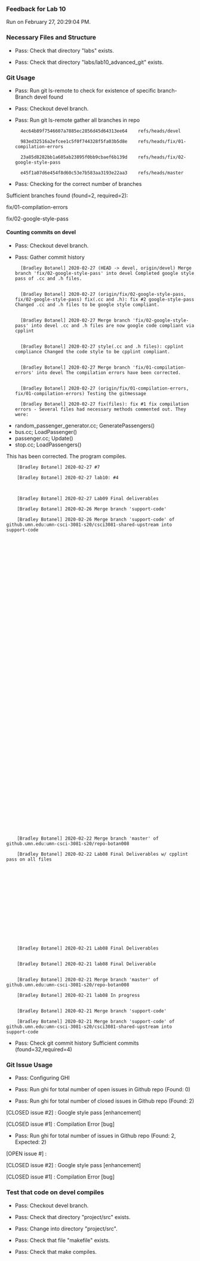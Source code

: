 ### Feedback for Lab 10

Run on February 27, 20:29:04 PM.


### Necessary Files and Structure

+ Pass: Check that directory "labs" exists.

+ Pass: Check that directory "labs/lab10_advanced_git" exists.


### Git Usage

+ Pass: Run git ls-remote to check for existence of specific branch- Branch devel found

+ Pass: Checkout devel branch.



+ Pass: Run git ls-remote gather all branches in repo

		4ec64b89f7546607a7885ec2856d45d64313ee64	refs/heads/devel

		983ed32516a2efcee1c5f0f744328f5fa03b5d8e	refs/heads/fix/01-compilation-errors

		23a85d8282bb1a605ab23895f0bb9cbaef6b139d	refs/heads/fix/02-google-style-pass

		e45f1a07d6e454f8d60c53e7b583aa3193e22aa3	refs/heads/master



+ Pass: Checking for the correct number of branches

Sufficient branches found (found=2, required=2):

fix/01-compilation-errors

fix/02-google-style-pass


#### Counting commits on devel

+ Pass: Checkout devel branch.



+ Pass: Gather commit history

		[Bradley Botanel] 2020-02-27 (HEAD -> devel, origin/devel) Merge branch 'fix/02-google-style-pass' into devel Completed google style pass of .cc and .h files.


		[Bradley Botanel] 2020-02-27 (origin/fix/02-google-style-pass, fix/02-google-style-pass) fix(.cc and .h): fix #2 google-style-pass Changed .cc and .h files to be google style compliant.


		[Bradley Botanel] 2020-02-27 Merge branch 'fix/02-google-style-pass' into devel .cc and .h files are now google code compliant via cpplint


		[Bradley Botanel] 2020-02-27 style(.cc and .h files): cpplint compliance Changed the code style to be cpplint compliant.


		[Bradley Botanel] 2020-02-27 Merge branch 'fix/01-compilation-errors' into devel The compilation errors have been corrected.


		[Bradley Botanel] 2020-02-27 (origin/fix/01-compilation-errors, fix/01-compilation-errors) Testing the gitmessage 

		[Bradley Botanel] 2020-02-27 fix(files): fix #1 fix compilation errors - Several files had necessary methods commented out. They were:
- random_passenger_generator.cc; GeneratePassengers()
- bus.cc; LoadPassenger()
- passenger.cc; Update()
- stop.cc; LoadPassengers()

This has been corrected. The program compiles.


		[Bradley Botanel] 2020-02-27 #7 

		[Bradley Botanel] 2020-02-27 lab10: #4 



		[Bradley Botanel] 2020-02-27 Lab09 Final deliverables 

		[Bradley Botanel] 2020-02-26 Merge branch 'support-code' 

		[Bradley Botanel] 2020-02-26 Merge branch 'support-code' of github.umn.edu:umn-csci-3081-s20/csci3081-shared-upstream into support-code 


























































		[Bradley Botanel] 2020-02-22 Merge branch 'master' of github.umn.edu:umn-csci-3081-s20/repo-botan008 

		[Bradley Botanel] 2020-02-22 Lab08 Final Deliverables w/ cpplint pass on all files 
















		[Bradley Botanel] 2020-02-21 Lab08 Final Deliverables 


		[Bradley Botanel] 2020-02-21 lab08 Final Deliverable 


		[Bradley Botanel] 2020-02-21 Merge branch 'master' of github.umn.edu:umn-csci-3081-s20/repo-botan008 

		[Bradley Botanel] 2020-02-21 lab08 In progress 


		[Bradley Botanel] 2020-02-21 Merge branch 'support-code' 

		[Bradley Botanel] 2020-02-21 Merge branch 'support-code' of github.umn.edu:umn-csci-3081-s20/csci3081-shared-upstream into support-code 

























+ Pass: Check git commit history
Sufficient commits (found=32,required=4)


### Git Issue Usage

+ Pass: Configuring GHI

+ Pass: Run ghi for total number of open issues in Github repo (Found: 0)

+ Pass: Run ghi for total number of closed issues in Github repo (Found: 2)

[CLOSED issue #2] :  Google style pass [enhancement]

[CLOSED issue #1] :  Compilation Error [bug]





+ Pass: Run ghi for total number of issues in Github repo (Found: 2, Expected: 2) 

 [OPEN issue #] : 

[CLOSED issue #2] :  Google style pass [enhancement]

[CLOSED issue #1] :  Compilation Error [bug]

 




### Test that code on  devel compiles

+ Pass: Checkout devel branch.



+ Pass: Check that directory "project/src" exists.

+ Pass: Change into directory "project/src".

+ Pass: Check that file "makefile" exists.

+ Pass: Check that make compiles.



